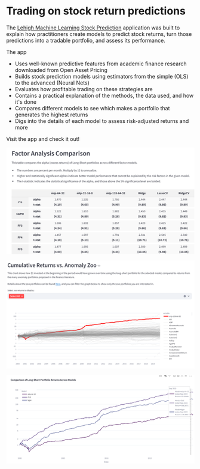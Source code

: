 # Trading on stock return predictions

The [Lehigh Machine Learning Stock Prediction](https://lehighmlstockprediction.streamlit.app/) application was built to explain how practitioners 
create models to predict stock returns,
turn those predictions into a tradable portfolio, 
and assess its performance. 

The app
- Uses well-known predictive features from academic finance research downloaded from Open Asset Pricing 
- Builds stock prediction models using estimators from the simple (OLS) to the advanced (Neural Nets)
- Evaluates how profitable trading on these strategies are
- Contains a practical explanation of the methods, the data used, and how it's done 
- Compares different models to see which makes a portfolio that generates the highest returns
- Digs into the details of each model to assess risk-adjusted returns and more

Visit the app and check it out! 

![](img/ModelComps.png)

![](img/AgainstZoo.png)

![](img/LSCumul.png)
